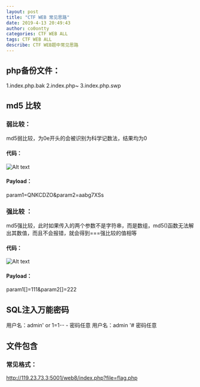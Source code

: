 ```yaml
---
layout: post
title: "CTF WEB 常见思路"
date: 2019-4-13 20:49:43
author: co0ontty
categories: CTF WEB ALL
tags: CTF WEB ALL 
describe: CTF WEB题中常见思路 
---
```

## php备份文件：
1.index.php.bak
2.index.php~
3.index.php.swp
## md5 比较  
### 弱比较：
md5弱比较，为0e开头的会被识别为科学记数法，结果均为0
#### 代码：
![Alt text](https://upload-images.jianshu.io/upload_images/7373593-c5c805c77aab67ee.png?imageMogr2/auto-orient/strip%7CimageView2/2/w/766/format/webp)
#### Payload：
param1=QNKCDZO&param2=aabg7XSs
### 强比较  ：
md5强比较，此时如果传入的两个参数不是字符串，而是数组，md5()函数无法解出其数值，而且不会报错，就会得到===强比较的值相等
#### 代码：
![Alt text](https://upload-images.jianshu.io/upload_images/7373593-e54981f5bd5f3c95.png?imageMogr2/auto-orient/strip%7CimageView2/2/w/782/format/webp)
#### Payload：
param1[]=111&param2[]=222
## SQL注入万能密码
用户名：admin' or 1=1-- -
密码任意
用户名：admin '#
密码任意
## 文件包含
### 常见格式：  
http://119.23.73.3:5001/web8/index.php?file=flag.php